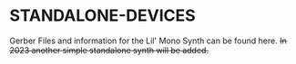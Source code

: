 # STANDALONE-DEVICES

Gerber Files and information for the Lil' Mono Synth can be found here. ~~In 2023 another simple standalone synth will be added.~~
